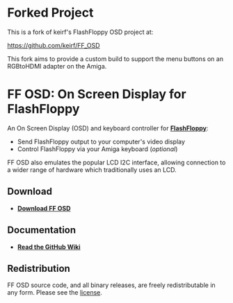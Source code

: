 # Forked Project

This is a fork of keirf's FlashFloppy OSD project at:

https://github.com/keirf/FF_OSD

This fork aims to provide a custom build to support the menu buttons on an RGBtoHDMI adapter on the Amiga.

# FF OSD: On Screen Display for FlashFloppy

An On Screen Display (OSD) and keyboard controller for
[**FlashFloppy**][FF]:
- Send FlashFloppy output to your computer's video display
- Control FlashFloppy via your Amiga keyboard (*optional*)

FF OSD also emulates the popular LCD I2C interface, allowing
connection to a wider range of hardware which traditionally uses an
LCD.

## Download
- [**Download FF OSD**][Downloads]

## Documentation
- [**Read the GitHub Wiki**](https://github.com/keirf/FF_OSD/wiki)

## Redistribution

FF OSD source code, and all binary releases, are freely redistributable
in any form. Please see the [license](COPYING).

[FF]: https://github.com/keirf/FlashFloppy/wiki
[Downloads]: https://github.com/keirf/FF_OSD/wiki/Downloads
